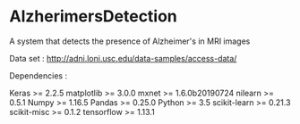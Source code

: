 # AlzherimersDetection
A system that detects the presence of Alzheimer's in MRI images

Data set : http://adni.loni.usc.edu/data-samples/access-data/

Dependencies :

Keras >= 2.2.5
matplotlib >= 3.0.0
mxnet >= 1.6.0b20190724
nilearn >= 0.5.1
Numpy >= 1.16.5
Pandas >= 0.25.0
Python >= 3.5
scikit-learn >= 0.21.3
scikit-misc >= 0.1.2
tensorflow >= 1.13.1

